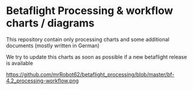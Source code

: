 # Betaflight Processing & workflow charts / diagrams
This repository contain only processing charts and some additional documents (mostly written in German)

We try to update this charts as soon as possible if a new betaflight release is available

https://github.com/mrRobot62/betaflight_processing/blob/master/bf-4.2_processing-workflow.png
